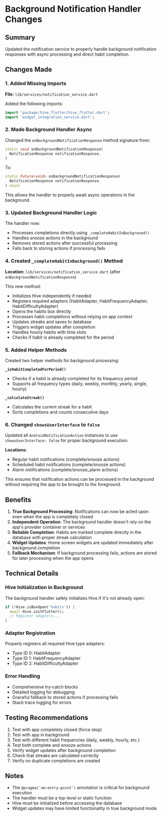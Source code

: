 # Background Notification Handler Changes

## Summary
Updated the notification service to properly handle background notification responses with async processing and direct habit completion.

## Changes Made

### 1. Added Missing Imports
**File:** `lib/services/notification_service.dart`

Added the following imports:
```dart
import 'package:hive_flutter/hive_flutter.dart';
import 'widget_integration_service.dart';
```

### 2. Made Background Handler Async
Changed the `onBackgroundNotificationResponse` method signature from:
```dart
static void onBackgroundNotificationResponse(
  NotificationResponse notificationResponse,
)
```

To:
```dart
static Future<void> onBackgroundNotificationResponse(
  NotificationResponse notificationResponse,
) async
```

This allows the handler to properly await async operations in the background.

### 3. Updated Background Handler Logic
The handler now:
- Processes completions directly using `_completeHabitInBackground()`
- Handles snooze actions in the background
- Removes stored actions after successful processing
- Falls back to storing actions if processing fails

### 4. Created `_completeHabitInBackground()` Method
**Location:** `lib/services/notification_service.dart` (after `onBackgroundNotificationResponse`)

This new method:
- Initializes Hive independently if needed
- Registers required adapters (HabitAdapter, HabitFrequencyAdapter, HabitDifficultyAdapter)
- Opens the habits box directly
- Processes habit completions without relying on app context
- Updates streaks and saves to database
- Triggers widget updates after completion
- Handles hourly habits with time slots
- Checks if habit is already completed for the period

### 5. Added Helper Methods
Created two helper methods for background processing:

**`_isHabitCompletedForPeriod()`**
- Checks if a habit is already completed for its frequency period
- Supports all frequency types (daily, weekly, monthly, yearly, single, hourly)

**`_calculateStreak()`**
- Calculates the current streak for a habit
- Sorts completions and counts consecutive days

### 6. Changed `showsUserInterface` to `false`
Updated all `AndroidNotificationAction` instances to use `showsUserInterface: false` for proper background execution:

**Locations:**
- Regular habit notifications (complete/snooze actions)
- Scheduled habit notifications (complete/snooze actions)
- Alarm notifications (complete/snooze_alarm actions)

This ensures that notification actions can be processed in the background without requiring the app to be brought to the foreground.

## Benefits

1. **True Background Processing**: Notifications can now be acted upon even when the app is completely closed
2. **Independent Operation**: The background handler doesn't rely on the app's provider container or services
3. **Reliable Completion**: Habits are marked complete directly in the database with proper streak calculation
4. **Widget Updates**: Home screen widgets are updated immediately after background completion
5. **Fallback Mechanism**: If background processing fails, actions are stored for later processing when the app opens

## Technical Details

### Hive Initialization in Background
The background handler safely initializes Hive if it's not already open:
```dart
if (!Hive.isBoxOpen('habits')) {
  await Hive.initFlutter();
  // Register adapters...
}
```

### Adapter Registration
Properly registers all required Hive type adapters:
- Type ID 0: HabitAdapter
- Type ID 1: HabitFrequencyAdapter
- Type ID 2: HabitDifficultyAdapter

### Error Handling
- Comprehensive try-catch blocks
- Detailed logging for debugging
- Graceful fallback to stored actions if processing fails
- Stack trace logging for errors

## Testing Recommendations

1. Test with app completely closed (force stop)
2. Test with app in background
3. Test with different habit frequencies (daily, weekly, hourly, etc.)
4. Test both complete and snooze actions
5. Verify widget updates after background completion
6. Check that streaks are calculated correctly
7. Verify no duplicate completions are created

## Notes

- The `@pragma('vm:entry-point')` annotation is critical for background execution
- The handler must be a top-level or static function
- Hive must be initialized before accessing the database
- Widget updates may have limited functionality in true background mode